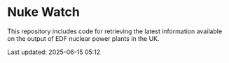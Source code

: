 # Nuke Watch

This repository includes code for retrieving the latest information available on the output of EDF nuclear power plants in the UK.

Last updated: 2025-06-15 05:12